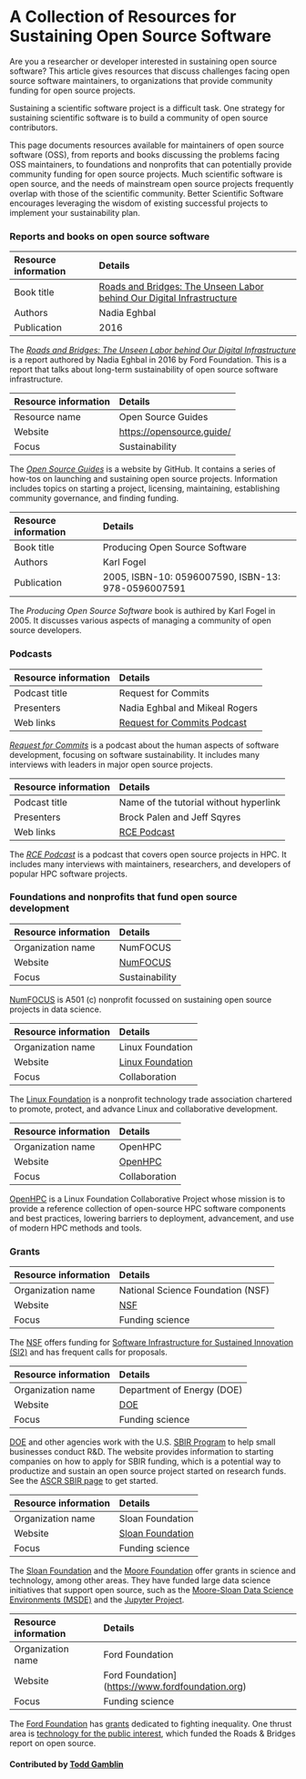 # A Collection of Resources for Sustaining Open Source Software

Are you a researcher or developer interested in sustaining open source software? This article gives resources that discuss challenges facing open source software maintainers, to organizations that provide community funding for open source projects.


Sustaining a scientific software project is a difficult task.  One
strategy for sustaining scientific software is to build a community of
open source contributors.  

This page documents resources available for maintainers of open source
software (OSS), from reports and books discussing the problems facing OSS
maintainers, to foundations and nonprofits that can potentially provide
community funding for open source projects.  Much scientific software is
open source, and the needs of mainstream open source projects frequently
overlap with those of the scientific community.  Better Scientific
Software encourages leveraging the wisdom of existing successful projects
to implement your sustainability plan.


### Reports and books on open source software


Resource information | Details 
:--- | :--- 
Book title | [Roads and Bridges: The Unseen Labor behind Our Digital Infrastructure](https://www.fordfoundation.org/library/reports-and-studies/roads-and-bridges-the-unseen-labor-behind-our-digital-infrastructure/)
Authors | Nadia Eghbal
Publication | 2016

The *[Roads and Bridges: The Unseen Labor behind Our Digital Infrastructure](https://www.fordfoundation.org/library/reports-and-studies/roads-and-bridges-the-unseen-labor-behind-our-digital-infrastructure/)* is a report authored by Nadia Eghbal in 2016 by Ford Foundation. This is a report that talks about long-term sustainability of open source software infrastructure.

Resource information | Details 
:--- | :--- 
Resource name | Open Source Guides
Website | https://opensource.guide/
Focus | Sustainability

The *[Open Source Guides](https://opensource.guide/)* is a website by GitHub. It contains a series of how-tos on launching and sustaining open source projects. Information includes topics on starting a project, licensing, maintaining, establishing community governance, and finding funding.

Resource information | Details 
:--- | :--- 
Book title | Producing Open Source Software
Authors | Karl Fogel
Publication | 2005, ISBN-10: 0596007590, ISBN-13: 978-0596007591

The *Producing Open Source Software* book is authired by Karl Fogel in 2005. It discusses various aspects of managing a community of open source developers.

### Podcasts

Resource information | Details 
:--- | :--- 
Podcast title  | Request for Commits 
Presenters | Nadia Eghbal and Mikeal Rogers
Web links | [Request for Commits Podcast](https://changelog.com/rfc)

*[Request for Commits](https://changelog.com/rfc)* is a podcast about the human aspects of software development, focusing on software sustainability. It includes many interviews with leaders in major open source projects.

Resource information | Details 
:--- | :--- 
Podcast title  | Name of the tutorial without hyperlink 
Presenters | Brock Palen and Jeff Sqyres
Web links | [RCE Podcast](http://www.rce-cast.com/)

The *[RCE Podcast](http://www.rce-cast.com/)* is a podcast that covers open source projects in HPC. It includes many interviews with maintainers, researchers, and developers of popular HPC software projects. 

### Foundations and nonprofits that fund open source development
Resource information | Details 
:--- | :--- 
Organization name | NumFOCUS
Website | [NumFOCUS](http://www.numfocus.org/)
Focus | Sustainability

[NumFOCUS](http://www.numfocus.org/) is A501 (c) nonprofit focussed on sustaining open source projects in data science.

Resource information | Details 
:--- | :--- 
Organization name | Linux Foundation
Website | [Linux Foundation](https://www.linuxfoundation.org/)
Focus | Collaboration

The [Linux Foundation](https://www.linuxfoundation.org/) is a nonprofit technology trade association chartered to
  promote, protect, and advance Linux and collaborative development.

Resource information | Details 
:--- | :--- 
Organization name | OpenHPC
Website | [OpenHPC](https://openhpc.community)
Focus | Collaboration

[OpenHPC](https://openhpc.community) is a Linux Foundation Collaborative Project whose mission is to provide a reference collection of open-source HPC software components and best practices, lowering barriers to deployment, advancement, and use of modern HPC methods and tools.


### Grants

Resource information | Details 
:--- | :--- 
Organization name | National Science Foundation (NSF)
Website | [NSF](https://www.nsf.gov)
Focus | Funding science

The [NSF](https://www.nsf.gov) offers funding for
  [Software Infrastructure for Sustained Innovation (SI2)](https://www.nsf.gov/pubs/2016/nsf16532/nsf16532.htm)
  and has frequent calls for proposals.

Resource information | Details 
:--- | :--- 
Organization name | Department of Energy (DOE)
Website | [DOE](https://energy.gov/)
Focus | Funding science

[DOE](https://energy.gov/) and other agencies work with the U.S.
  [SBIR Program](https://www.sbir.gov/) to help small businesses conduct
  R&D. The website provides information to starting companies on how to apply for SBIR funding, which is a potential way to
  productize and sustain an open source project started on research
  funds.  See the [ASCR SBIR page](https://science.energy.gov/sbir/) to
  get started.

Resource information | Details 
:--- | :--- 
Organization name | Sloan Foundation
Website | [Sloan Foundation](https://sloan.org/)
Focus | Funding science

The [Sloan Foundation](https://sloan.org/) and the
  [Moore Foundation](https://www.moore.org/) offer grants in science and
  technology, among other areas. They have funded large data science
  initiatives that support open source, such as the
  [Moore-Sloan Data Science Environments (MSDE)](http://msdse.org/) and
  the
  [Jupyter Project](https://blog.jupyter.org/new-funding-for-jupyter-12009a836867).

Resource information | Details 
:--- | :--- 
Organization name | Ford Foundation
Website | Ford Foundation](https://www.fordfoundation.org)
Focus | Funding science

The [Ford Foundation](https://www.fordfoundation.org) has
  [grants](https://www.fordfoundation.org/work/our-grants/) dedicated to
  fighting inequality. One thrust area is
  [technology for the public interest](https://www.fordfoundation.org/work/challenging-inequality/),
  which funded the Roads & Bridges report on open source.

#### Contributed by [Todd Gamblin](https://github.com/tgamblin)


<!---
Publish: yes
Categories: Collaboration
Topics: Licensing, Strategies for more effective teams, Funding sources and programs
Tags: document, website, book, organization, funding-program, funding-agency
Level: 2
Prerequisites: defaults
Aggregate: none
--->

